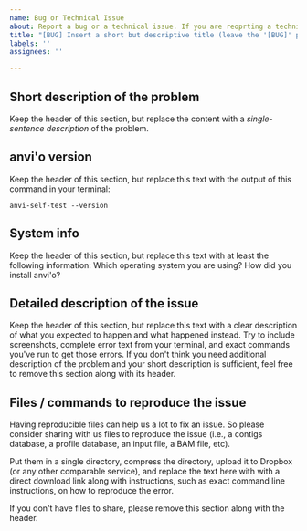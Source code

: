 ```yaml
---
name: Bug or Technical Issue
about: Report a bug or a technical issue. If you are reoprting a technical issue, do not open a blank issue. If you do not follow this template, your report may be closed without response.
title: "[BUG] Insert a short but descriptive title (leave the '[BUG]' part)"
labels: ''
assignees: ''

---
```


## Short description of the problem

Keep the header of this section, but replace the content with a *single-sentence description* of the problem.

## anvi'o version

Keep the header of this section, but replace this text with the output of this command in your terminal:

```
anvi-self-test --version
```

## System info

Keep the header of this section, but replace this text with at least the following information: Which operating system you are using? How did you install anvi'o?

## Detailed description of the issue

Keep the header of this section, but replace this text with a clear description of what you expected to happen and what happened instead. Try to include screenshots, complete error text from your terminal, and exact commands you've run to get those errors. If you don't think you need additional description of the problem and your short description is sufficient, feel free to remove this section along with its header.

## Files / commands to reproduce the issue

Having reproducible files can help us a lot to fix an issue. So please consider sharing with us files to reproduce the issue (i.e., a contigs database, a profile database, an input file, a BAM file, etc).

Put them in a single directory, compress the directory, upload it to Dropbox (or any other comparable service), and replace the text here with with a direct download link along with instructions, such as exact command line instructions, on how to reproduce the error.

If you don't have files to share, please remove this section along with the header.
